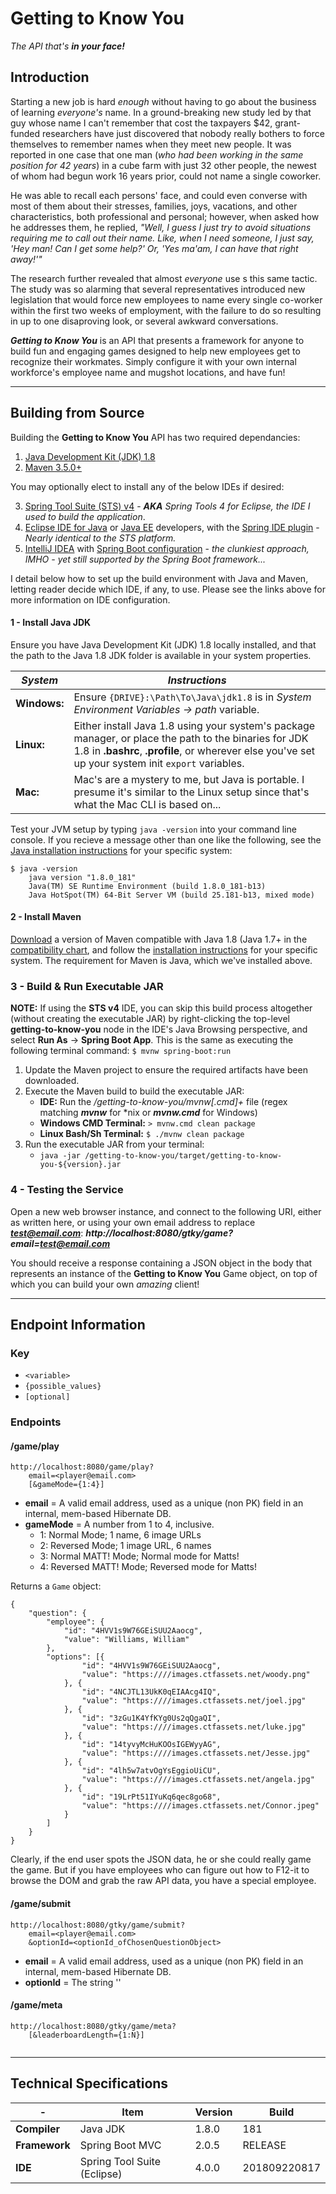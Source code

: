 # Getting to Know You

_The API that's **in your face!**_

## Introduction

Starting a new job is hard _enough_ without having to go about the business of learning _everyone's_ name.  In a ground-breaking new study led by that guy whose name I can't remember that cost the taxpayers $42, grant-funded researchers have just discovered that nobody really bothers to force themselves to remember names when they meet new people.  It was reported in one case that one man (_who had been working in the same position for 42 years_) in a cube farm with just 32 other people, the newest of whom had begun work 16 years prior, could not name a single coworker.  

He was able to recall each persons' face, and could even converse with most of them about their stresses, families, joys, vacations, and other characteristics, both professional and personal; however, when asked how he addresses them, he replied, *"Well, I guess I just try to avoid situations requiring me to call out their name.  Like, when I need someone, I just say, 'Hey man! Can I get some help?' Or, 'Yes ma'am, I can have that right away!'"*

The research further revealed that almost _everyone_ use s this same tactic.  The study was so alarming that several representatives introduced new legislation that would force new employees to name every single co-worker within the first two weeks of employment, with the failure to do so resulting in up to one disaproving look, or several awkward conversations.    

_**Getting to Know You**_ is an API that presents a framework for anyone to build fun and engaging games designed to help new employees get to recognize their workmates.  Simply configure it with your own internal workforce's employee name and mugshot locations, and have fun!

*** 

## Building from Source

Building the **Getting to Know You** API has two required dependancies:

1. [Java Development Kit (JDK) 1.8](https://www.oracle.com/technetwork/java/javase/downloads/jdk8-downloads-2133151.html)
2. [Maven 3.5.0+](https://maven.apache.org/download.cgi)

You may optionally elect to install any of the below IDEs if desired:

3. [Spring Tool Suite (STS) v4](https://spring.io/tools/) - _**AKA** Spring Tools 4 for Eclipse, the IDE I used to build the application_.
4. [Eclipse IDE for Java](https://www.eclipse.org/downloads/packages/release/2018-09/r/eclipse-ide-java-developers) or [Java EE](https://www.eclipse.org/downloads/packages/release/2018-09/r/eclipse-ide-java-ee-developers) developers, with the [Spring IDE plugin](https://marketplace.eclipse.org/content/spring-ide) - _Nearly identical to the STS platform._
5. [IntelliJ IDEA](https://www.jetbrains.com/idea/download/) with [Spring Boot configuration](https://www.jetbrains.com/help/idea/spring-boot.html) - _the clunkiest approach, IMHO - yet still supported by the Spring Boot framework..._

I detail below how to set up the build environment with Java and Maven, letting reader decide which IDE, if any, to use.  Please see the links above for more information on IDE configuration.

#### 1 - Install Java JDK

Ensure you have Java Development Kit (JDK) 1.8 locally installed, and that the path to the Java 1.8 JDK folder is available in your system properties.

| _System_ | _Instructions_ |
| ------ | ------------ |
| **Windows:** | Ensure `{DRIVE}:\Path\To\Java\jdk1.8` is in _System Environment Variables -> path_ variable. |
| **Linux:** | Either install Java 1.8 using your system's package manager, or place the path to the binaries for JDK 1.8 in **.bashrc**, **.profile**, or wherever else you've set up your system init `export` variables. |
| **Mac:** | Mac's are a mystery to me, but Java is portable.  I presume it's similar to the Linux setup since that's what the Mac CLI is based on... |

Test your JVM setup by typing `java -version` into your command line console.  If you recieve a message other than one like the following, see the [Java installation instructions](https://docs.oracle.com/en/java/javase/11/install/overview-jdk-installation.html) for your specific system:

```
$ java -version
    java version "1.8.0_181"
    Java(TM) SE Runtime Environment (build 1.8.0_181-b13)
    Java HotSpot(TM) 64-Bit Server VM (build 25.181-b13, mixed mode)
```

#### 2 - Install Maven

[Download](https://maven.apache.org/download.cgi) a version of Maven compatible with Java 1.8 (Java 1.7+ in the [compatibility chart](https://maven.apache.org/docs/history.html), and follow the [installation instructions](https://maven.apache.org/install.html) for your specific system.  The requirement for Maven is Java, which we've installed above. 

### 3 - Build & Run Executable JAR

**NOTE:** If using the **STS v4** IDE, you can skip this build process altogether (without creating the executable JAR) by right-clicking the top-level **getting-to-know-you** node in the IDE's Java Browsing perspective, and select **Run As** -> **Spring Boot App**.  This is the same as executing the following terminal command: `$ mvnw spring-boot:run`

1. Update the Maven project to ensure the required artifacts have been downloaded.
2. Execute the Maven build to build the executable JAR:
    * **IDE:** Run the _/getting-to-know-you/mvnw[.cmd]+_ file (regex matching _**mvnw**_ for *nix or _**mvnw.cmd**_ for Windows)
    * **Windows CMD Terminal:** `> mvnw.cmd clean package`
    * **Linux Bash/Sh Terminal:** `$ ./mvnw clean package`
3. Run the executable JAR from your terminal:
	* `java -jar /getting-to-know-you/target/getting-to-know-you-${version}.jar`

### 4 - Testing the Service

Open a new web browser instance, and connect to the following URI, either as written here, or using your own email address to replace _**test@email.com**_: _**http://localhost:8080/gtky/game?email=test@email.com**_

You should receive a response containing a JSON object in the body that represents an instance of the **Getting to Know You** Game object, on top of which you can build your own _amazing_ client!

*** 

## Endpoint Information

### Key

* `<variable>`
* `{possible_values}`
* `[optional]`

### Endpoints

#### /game/play

```
http://localhost:8080/game/play?
	email=<player@email.com>
	[&gameMode={1:4}]
```

* **email** = A valid email address, used as a unique (non PK) field in an internal, mem-based Hibernate DB.
* **gameMode** = A number from 1 to 4, inclusive.
    * 1: Normal Mode; 1 name, 6 image URLs
	* 2: Reversed Mode; 1 image URL, 6 names
	* 3: Normal MATT! Mode; Normal mode for Matts!
	* 4: Reversed MATT! Mode; Reversed mode for Matts!
	
Returns a `Game` object:

```
{
	"question": {
		"employee": {
			"id": "4HVV1s9W76GEiSUU2Aaocg",
			"value": "Williams, William"
		},
		"options": [{
				"id": "4HVV1s9W76GEiSUU2Aaocg",
				"value": "https:////images.ctfassets.net/woody.png"
			}, {
				"id": "4NCJTL13UkK0qEIAAcg4IQ",
				"value": "https:////images.ctfassets.net/joel.jpg"
			}, {
				"id": "3zGu1K4YfKYg0Us2qQgaQI",
				"value": "https:////images.ctfassets.net/luke.jpg"
			}, {
				"id": "14tyvyMcHuKOOsIGEWyyAG",
				"value": "https:////images.ctfassets.net/Jesse.jpg"
			}, {
				"id": "4lh5w7atvOgYsEggioUiCU",
				"value": "https:////images.ctfassets.net/angela.jpg"
			}, {
				"id": "19LrPt51IYuKq6qec8go68",
				"value": "https:////images.ctfassets.net/Connor.jpeg"
			}
		]
	}
}
```

Clearly, if the end user spots the JSON data, he or she could really game the game.  But if you have employees who can figure out how to F12-it to browse the DOM and grab the raw API data, you have a special employee.

#### /game/submit

```
http://localhost:8080/gtky/game/submit?
	email=<player@email.com>
	&optionId=<optionId_ofChosenQuestionObject>
```

* **email** = A valid email address, used as a unique (non PK) field in an internal, mem-based Hibernate DB.
* **optionId** = The string ''

#### /game/meta

```
http://localhost:8080/gtky/game/meta?
	[&leaderboardLength={1:N}]
	
```

***

## Technical Specifications 

|       -       | Item                        | Version | Build        |
|---------------|-----------------------------|---------|--------------|
| **Compiler**  | Java JDK                    | 1.8.0   | 181          |
| **Framework** | Spring Boot MVC             | 2.0.5   | RELEASE      |
| **IDE**       | Spring Tool Suite (Eclipse) | 4.0.0   | 201809220817 |